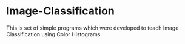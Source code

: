 # Image-Classification
This is set of simple programs which were developed to teach Image Classification using Color Histograms.
